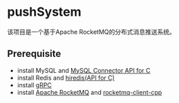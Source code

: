 # pushSystem

该项目是一个基于Apache RocketMQ的分布式消息推送系统。

## Prerequisite

 - install MySQL and [MySQL Connector API for C](https://dev.mysql.com/doc/connectors/en/connector-c.html)
 - install Redis and [hiredis(API for C)](https://github.com/redis/hiredis)
 - install [gRPC](https://grpc.io/)
 - install [Apache RocketMQ](https://rocketmq.apache.org/) and [rocketmq-client-cpp](https://github.com/apache/rocketmq-client-cpp)

